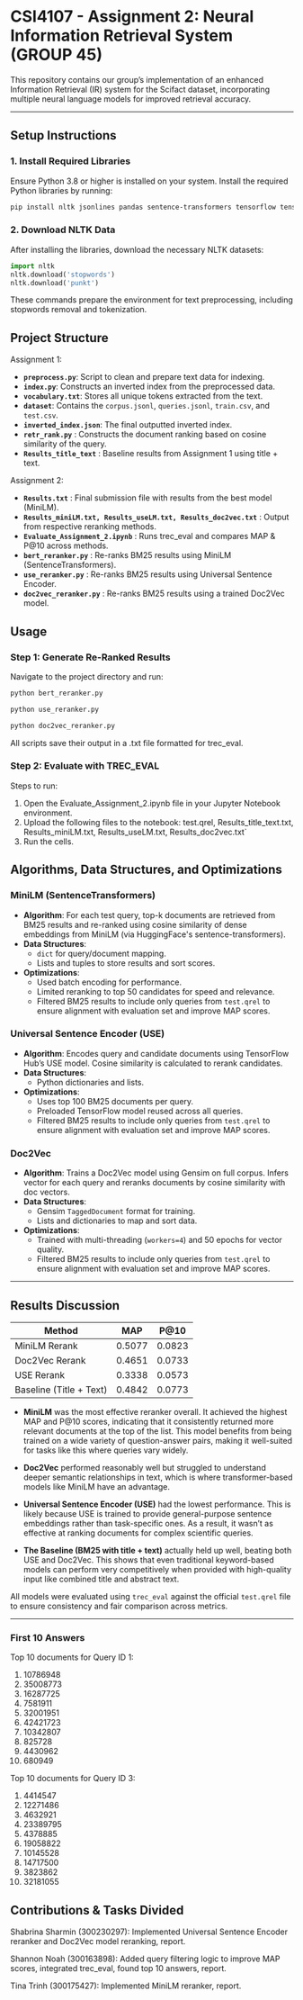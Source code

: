 # CSI4107 - Assignment 2: Neural Information Retrieval System (GROUP 45)

This repository contains our group’s implementation of an enhanced Information Retrieval (IR) system for the Scifact dataset, incorporating multiple neural language models for improved retrieval accuracy.

---

## **Setup Instructions**

### 1. Install Required Libraries

Ensure Python 3.8 or higher is installed on your system. Install the required Python libraries by running:

```bash
pip install nltk jsonlines pandas sentence-transformers tensorflow tensorflow-hub tqdm gensim
```

### 2. Download NLTK Data

After installing the libraries, download the necessary NLTK datasets:

```python
import nltk
nltk.download('stopwords')
nltk.download('punkt')
```

These commands prepare the environment for text preprocessing, including stopwords removal and tokenization.

## Project Structure

Assignment 1:

- **`preprocess.py`**: Script to clean and prepare text data for indexing.
- **`index.py`**: Constructs an inverted index from the preprocessed data.
- **`vocabulary.txt`**: Stores all unique tokens extracted from the text.
- **`dataset`**: Contains the `corpus.jsonl`, `queries.jsonl`, `train.csv`, and `test.csv`.
- **`inverted_index.json`**: The final outputted inverted index.
- **`retr_rank.py`** : Constructs the document ranking based on cosine similarity of the query.
- **`Results_title_text`** : Baseline results from Assignment 1 using title + text.

Assignment 2:

- **`Results.txt`** : Final submission file with results from the best model (MiniLM).
- **`Results_miniLM.txt, Results_useLM.txt, Results_doc2vec.txt`** : Output from respective reranking methods.
- **`Evaluate_Assignment_2.ipynb`** : Runs trec_eval and compares MAP & P@10 across methods.
- **`bert_reranker.py`** : Re-ranks BM25 results using MiniLM (SentenceTransformers).
- **`use_reranker.py`** : Re-ranks BM25 results using Universal Sentence Encoder.
- **`doc2vec_reranker.py`** : Re-ranks BM25 results using a trained Doc2Vec model.

## Usage

### Step 1: Generate Re-Ranked Results

Navigate to the project directory and run:

```bash
python bert_reranker.py

python use_reranker.py

python doc2vec_reranker.py

```

All scripts save their output in a .txt file formatted for trec_eval.

### Step 2: Evaluate with TREC_EVAL

Steps to run:

1. Open the Evaluate_Assignment_2.ipynb file in your Jupyter Notebook environment.
2. Upload the following files to the notebook: test.qrel, Results_title_text.txt, Results_miniLM.txt, Results_useLM.txt, Results_doc2vec.txt`
3. Run the cells.

## Algorithms, Data Structures, and Optimizations

### MiniLM (SentenceTransformers)

- **Algorithm**: For each test query, top-k documents are retrieved from BM25 results and re-ranked using cosine similarity of dense embeddings from MiniLM (via HuggingFace's sentence-transformers).
- **Data Structures**:
  - `dict` for query/document mapping.
  - Lists and tuples to store results and sort scores.
- **Optimizations**:
  - Used batch encoding for performance.
  - Limited reranking to top 50 candidates for speed and relevance.
  - Filtered BM25 results to include only queries from `test.qrel` to ensure alignment with evaluation set and improve MAP scores.

### Universal Sentence Encoder (USE)

- **Algorithm**: Encodes query and candidate documents using TensorFlow Hub’s USE model. Cosine similarity is calculated to rerank candidates.
- **Data Structures**:
  - Python dictionaries and lists.
- **Optimizations**:
  - Uses top 100 BM25 documents per query.
  - Preloaded TensorFlow model reused across all queries.
  - Filtered BM25 results to include only queries from `test.qrel` to ensure alignment with evaluation set and improve MAP scores.

### Doc2Vec

- **Algorithm**: Trains a Doc2Vec model using Gensim on full corpus. Infers vector for each query and reranks documents by cosine similarity with doc vectors.
- **Data Structures**:
  - Gensim `TaggedDocument` format for training.
  - Lists and dictionaries to map and sort data.
- **Optimizations**:
  - Trained with multi-threading (`workers=4`) and 50 epochs for vector quality.
  - Filtered BM25 results to include only queries from `test.qrel` to ensure alignment with evaluation set and improve MAP scores.

---

## Results Discussion

| Method                  | MAP    | P@10   |
| ----------------------- | ------ | ------ |
| MiniLM Rerank           | 0.5077 | 0.0823 |
| Doc2Vec Rerank          | 0.4651 | 0.0733 |
| USE Rerank              | 0.3338 | 0.0573 |
| Baseline (Title + Text) | 0.4842 | 0.0773 |

- **MiniLM** was the most effective reranker overall. It achieved the highest MAP and P@10 scores, indicating that it consistently returned more relevant documents at the top of the list. This model benefits from being trained on a wide variety of question-answer pairs, making it well-suited for tasks like this where queries vary widely.

- **Doc2Vec** performed reasonably well but struggled to understand deeper semantic relationships in text, which is where transformer-based models like MiniLM have an advantage.

- **Universal Sentence Encoder (USE)** had the lowest performance. This is likely because USE is trained to provide general-purpose sentence embeddings rather than task-specific ones. As a result, it wasn’t as effective at ranking documents for complex scientific queries.

- **The Baseline (BM25 with title + text)** actually held up well, beating both USE and Doc2Vec. This shows that even traditional keyword-based models can perform very competitively when provided with high-quality input like combined title and abstract text.

All models were evaluated using `trec_eval` against the official `test.qrel` file to ensure consistency and fair comparison across metrics.

---

### First 10 Answers

Top 10 documents for Query ID 1:

1. 10786948
2. 35008773
3. 16287725
4. 7581911
5. 32001951
6. 42421723
7. 10342807
8. 825728
9. 4430962
10. 680949

Top 10 documents for Query ID 3:

1. 4414547
2. 12271486
3. 4632921
4. 23389795
5. 4378885
6. 19058822
7. 10145528
8. 14717500
9. 3823862
10. 32181055

## Contributions & Tasks Divided

Shabrina Sharmin (300230297): Implemented Universal Sentence Encoder reranker and Doc2Vec model reranking, report.

Shannon Noah (300163898): Added query filtering logic to improve MAP scores, integrated trec_eval, found top 10 answers, report.

Tina Trinh (300175427): Implemented MiniLM reranker, report.
